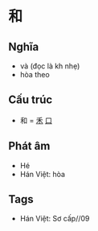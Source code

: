 # 和

## Nghĩa

* và (đọc là kh nhẹ)
* hòa theo

## Cấu trúc
* 和 = [禾](禾.md) [口](口.md)

## Phát âm

* Hé
* Hán Việt: hòa

## Tags
* Hán Việt: Sơ cấp//09

<script>window.HANZI_FIELD='和';</script>

